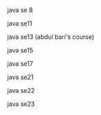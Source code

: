 java se 8


java se11


java se13 (abdul bari's course)

java se15


java se17


java se21


java se22


java se23
